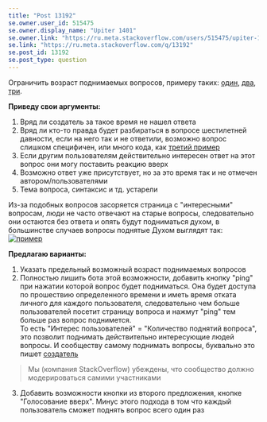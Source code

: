 ```yaml
---
title: "Post 13192"
se.owner.user_id: 515475
se.owner.display_name: "Upiter 1401"
se.owner.link: "https://ru.meta.stackoverflow.com/users/515475/upiter-1401"
se.link: "https://ru.meta.stackoverflow.com/q/13192"
se.post_id: 13192
se.post_type: question
---
```

<p>Ограничить возраст поднимаемых вопросов, примеру таких: <a href="https://ru.stackoverflow.com/questions/665137/%D0%A1%D0%B3%D1%80%D1%83%D0%BF%D0%B8%D1%80%D0%BE%D0%B2%D0%B0%D1%82%D1%8C-%D0%BF%D0%BE-%D0%BF%D0%BE%D0%BB%D1%8E-%D0%B0-%D0%B2%D1%8B%D0%B2%D0%B5%D1%81%D1%82%D0%B8-%D1%81%D0%B2%D1%8F%D0%B7%D0%B0%D0%BD%D0%BD%D0%BE%D0%B5-%D1%81-%D0%BD%D0%B8%D0%BC">один</a>, <a href="https://ru.stackoverflow.com/questions/774619/koala-%D0%BA%D0%BE%D0%BC%D0%BF%D0%B8%D0%BB%D1%8F%D1%86%D0%B8%D1%8F-sass-to-css">два</a>, <a href="https://ru.stackoverflow.com/questions/1053957/%D0%9C%D0%B5%D1%82%D0%BE%D0%B4-%D1%83%D0%B4%D0%B0%D0%BB%D0%B5%D0%BD%D0%B8%D1%8F-%D0%BE%D0%B1%D1%8A%D0%B5%D0%BA%D1%82%D0%B0-%D0%B8%D0%B7-%D0%91%D0%94-%D0%BF%D1%80%D0%B8-%D0%BD%D0%B0%D0%B6%D0%B0%D1%82%D0%B8%D0%B8-%D0%BD%D0%B0-%D0%BA%D0%BD%D0%BE%D0%BF%D0%BA%D1%83-spring-boot-hibernate-th">три</a>.</p>
<p><strong>Приведу свои аргументы:</strong></p>
<ol>
<li>Вряд ли создатель за такое время не нашел ответа</li>
<li>Вряд ли кто-то правда будет разбираться в вопросе шестилетней давности, если на него так и не ответили, возможно вопрос слишком специфичен, или много кода, как <a href="https://ru.stackoverflow.com/questions/1053957/%D0%9C%D0%B5%D1%82%D0%BE%D0%B4-%D1%83%D0%B4%D0%B0%D0%BB%D0%B5%D0%BD%D0%B8%D1%8F-%D0%BE%D0%B1%D1%8A%D0%B5%D0%BA%D1%82%D0%B0-%D0%B8%D0%B7-%D0%91%D0%94-%D0%BF%D1%80%D0%B8-%D0%BD%D0%B0%D0%B6%D0%B0%D1%82%D0%B8%D0%B8-%D0%BD%D0%B0-%D0%BA%D0%BD%D0%BE%D0%BF%D0%BA%D1%83-spring-boot-hibernate-th">третий пример</a></li>
<li>Если другим пользователям действительно интересен ответ на этот вопрос они могу поставить реакцию вверх</li>
<li>Возможно ответ уже присутствует, но за это время так и не отмечен автором/пользователями</li>
<li>Тема вопроса, синтаксис и тд.  устарели</li>
</ol>
<p>Из-за подобных вопросов засоряется страница с &quot;интересными&quot; вопросам, люди не часто отвечают на старые вопросы, следовательно они остаются без ответа и опять будут подниматься духом, в большинстве случаев вопросы поднятые Духом выглядят так:
<a href="https://i.stack.imgur.com/mDPdL.png" rel="nofollow noreferrer"><img src="https://i.stack.imgur.com/mDPdL.png" alt="пример" /></a></p>
<p><strong>Предлагаю варианты:</strong></p>
<ol>
<li>Указать предельный возможный возраст поднимаемых вопросов</li>
<li>Полностью лишить бота этой возможности, добавить кнопку &quot;ping&quot; при нажатии которой вопрос будет подниматься. Она будет доступа по прошествию определенного времени и иметь время отката личного для каждого пользователя, следовательно чем больше пользователей посетит страницу вопроса и нажмут  &quot;ping&quot; тем больше раз вопрос поднимется.<br />
То есть &quot;Интерес пользователей&quot; = &quot;Количество поднятий вопроса&quot;, это позволит поднимать действительно интересующие людей вопросы. И сообществу самому поднимать вопросы, буквально это пишет <a href="https://ru.meta.stackoverflow.com/questions/7420/%D0%A2%D0%B5%D0%BE%D1%80%D0%B8%D1%8F-%D0%BC%D0%BE%D0%B4%D0%B5%D1%80%D0%B0%D1%86%D0%B8%D0%B8">создатель</a></li>
</ol>
<blockquote>
<p>Мы (компания StackOverflow) убеждены, что сообщество должно модерироваться самими участниками</p>
</blockquote>
<ol start="3">
<li>Добавить возможности кнопки из второго предложения, кнопке &quot;Голосование вверх&quot;. Минус этого подхода в том что каждый пользователь сможет поднять вопрос всего один раз</li>
</ol>
